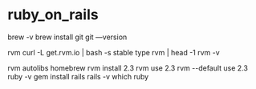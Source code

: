 # ruby_on_rails
brew -v
brew install git
git —version

rvm
curl -L get.rvm.io | bash -s stable
	type rvm | head -1
	rvm -v

rvm autolibs homebrew
rvm install 2.3
rvm use 2.3
rvm --default use 2.3
	ruby -v
gem install rails
	rails -v
which ruby

